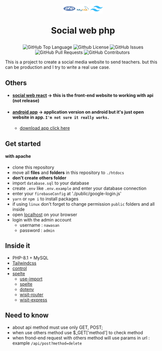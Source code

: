 <p align="center">
<img align="center" alt="php" height="30" width="40" src="https://raw.githubusercontent.com/Arikato111/Arikato111/main/icons/php-plain.svg">
<img align="center" alt="mysql" height="30" width="40" src="https://github.com/Arikato111/Arikato111/raw/main/icons/mysql-original-wordmark.svg">
<img align="center" alt="tailwindcss" height="30" width="40" src="https://github.com/devicons/devicon/raw/master/icons/tailwindcss/tailwindcss-plain.svg">
</p>

# <p align="center">Social web php</p>

<p align="center">
  <img alt="GitHub Top Language" src="https://img.shields.io/github/languages/top/arikato111/social-web-php" />
  <img alt="Github License" src="https://img.shields.io/github/license/arikato111/social-web-php" />
  <img alt="GitHub Issues" src="https://img.shields.io/github/issues/arikato111/social-web-php" />
  <img alt="GitHub Pull Requests" src="https://img.shields.io/github/issues-pr/arikato111/social-web-php" />
  <img alt="GitHub Contributors" src="https://img.shields.io/github/contributors/arikato111/social-web-php" />
  <img alt="" src="https://img.shields.io/github/repo-size/arikato111/social-web-php" />
</p>



This is a project to create a social media website to send teachers.
but this can be production and I try to write a real use case.

## Others

 - #### [social web react](https://github.com/Arikato111/social-web-react)  -> this is the front-end website to working with api (not release)

 - #### [android app](https://github.com/Arikato111/social-web-php/tree/flutter-app) -> application version on android but it's just open website in app. `I'm not sure it really works.`
    - [download app click here](https://github.com/Arikato111/social-web-php/blob/flutter-app/release/v1.0.0.apk?raw=true)
## Get started

#### with apache

- clone this repository
- move all **files** and **folders** in this repository to `./htdocs`
- **don't create others folder**
- import `database.sql` to your database
- create `.env` like `.env.example` and enter your database connection
- enter your `firebaseConfig` at './public/google-login.js'
- `yarn` or `npm i` to install packages
- if using `linux` don't forget to change permission `public` folders and all inside
- open [localhost](http://localhost) on your browser
- login with the admin account
  - username : `nawasan`
  - password : `admin`

## Inside it

- PHP-8.1 + MySQL
- [Tailwindcss](https://tailwindcss.com)
- [control](https://github.com/Arikato111/control)
- [spelte](https://github.com/Arikato111/spelte-php)
  - [use-import](https://github.com/Arikato111/use-import/tree/master)
  - [spelte](https://github.com/Arikato111/spelte-php/tree/module)
  - [dotenv](https://github.com/Arikato111/php-dotenv/tree/main)
  - [wisit-router](https://github.com/Arikato111/wisit-router/tree/master)
  - [wisit-express](https://github.com/Arikato111/wisit-express/tree/Release1.0)

## Need to know

- about api method must use only GET, POST; 
- when use others method use $_GET['method'] to check method
- when frond-end request with others method will use params in url : example `/api/post?method=delete`
